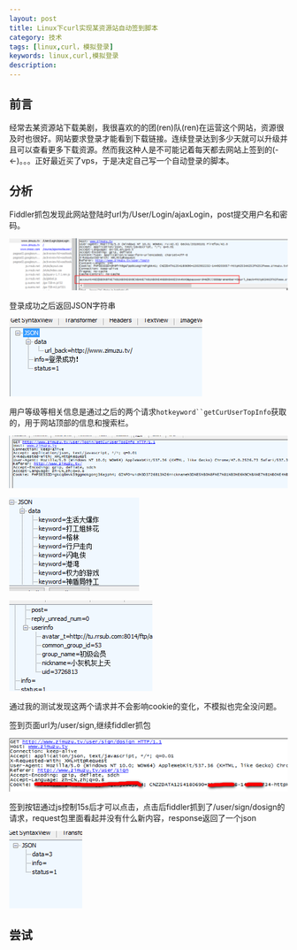 ```yaml
---
layout: post
title: Linux下curl实现某资源站自动签到脚本
category: 技术
tags: [linux,curl，模拟登录]
keywords: linux,curl,模拟登录
description: 
---
```


## 前言

经常去某资源站下载美剧，我很喜欢的的团(ren)队(ren)在运营这个网站，资源很及时也很好。网站要求登录才能看到下载链接。连续登录达到多少天就可以升级并且可以查看更多下载资源。然而我这种人是不可能记着每天都去网站上签到的(-<-)。。。正好最近买了vps，于是决定自己写一个自动登录的脚本。

## 分析

Fiddler抓包发现此网站登陆时url为/User/Login/ajaxLogin，post提交用户名和密码。

![img](/assets/img/images/2015-12-04-zimuzu-auto-login_1.png)

登录成功之后返回JSON字符串

![img](/assets/img/images/2015-12-04-zimuzu-auto-login_3.png)

用户等级等相关信息是通过之后的两个请求`hotkeyword``getCurUserTopInfo`获取的，用于网站顶部的信息和搜索栏。

![img](/assets/img/images/2015-12-04-zimuzu-auto-login_4.png)

![img](/assets/img/images/2015-12-04-zimuzu-auto-login_5.png)

![img](/assets/img/images/2015-12-04-zimuzu-auto-login_6.png)

通过我的测试发现这两个请求并不会影响cookie的变化，不模拟也完全没问题。

签到页面url为/user/sign,继续fiddler抓包

![img](/assets/img/images/2015-12-04-zimuzu-auto-login_7.png)

签到按钮通过js控制15s后才可以点击，点击后fiddler抓到了/user/sign/dosign的请求，request包里面看起并没有什么新内容，response返回了一个json

![img](/assets/img/images/2015-12-04-zimuzu-auto-login_8.png)



## 尝试
